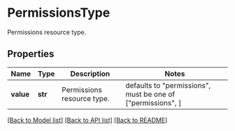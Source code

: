 # PermissionsType

Permissions resource type.
## Properties
Name | Type | Description | Notes
------------ | ------------- | ------------- | -------------
**value** | **str** | Permissions resource type. | defaults to "permissions",  must be one of ["permissions", ]

[[Back to Model list]](README.md#documentation-for-models) [[Back to API list]](README.md#documentation-for-api-endpoints) [[Back to README]](README.md)


